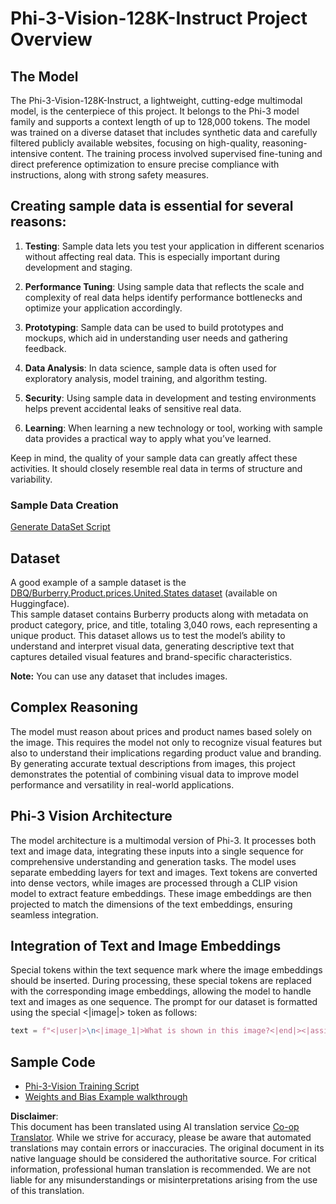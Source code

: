 <!--
CO_OP_TRANSLATOR_METADATA:
{
  "original_hash": "e0a07fd2a30fe2af30b1373df207a5bf",
  "translation_date": "2025-07-17T08:04:17+00:00",
  "source_file": "md/03.FineTuning/FineTuning_Phi-3-visionWandB.md",
  "language_code": "en"
}
-->
# Phi-3-Vision-128K-Instruct Project Overview

## The Model

The Phi-3-Vision-128K-Instruct, a lightweight, cutting-edge multimodal model, is the centerpiece of this project. It belongs to the Phi-3 model family and supports a context length of up to 128,000 tokens. The model was trained on a diverse dataset that includes synthetic data and carefully filtered publicly available websites, focusing on high-quality, reasoning-intensive content. The training process involved supervised fine-tuning and direct preference optimization to ensure precise compliance with instructions, along with strong safety measures.

## Creating sample data is essential for several reasons:

1. **Testing**: Sample data lets you test your application in different scenarios without affecting real data. This is especially important during development and staging.

2. **Performance Tuning**: Using sample data that reflects the scale and complexity of real data helps identify performance bottlenecks and optimize your application accordingly.

3. **Prototyping**: Sample data can be used to build prototypes and mockups, which aid in understanding user needs and gathering feedback.

4. **Data Analysis**: In data science, sample data is often used for exploratory analysis, model training, and algorithm testing.

5. **Security**: Using sample data in development and testing environments helps prevent accidental leaks of sensitive real data.

6. **Learning**: When learning a new technology or tool, working with sample data provides a practical way to apply what you’ve learned.

Keep in mind, the quality of your sample data can greatly affect these activities. It should closely resemble real data in terms of structure and variability.

### Sample Data Creation
[Generate DataSet Script](./CreatingSampleData.md)

## Dataset

A good example of a sample dataset is the [DBQ/Burberry.Product.prices.United.States dataset](https://huggingface.co/datasets/DBQ/Burberry.Product.prices.United.States) (available on Huggingface).  
This sample dataset contains Burberry products along with metadata on product category, price, and title, totaling 3,040 rows, each representing a unique product. This dataset allows us to test the model’s ability to understand and interpret visual data, generating descriptive text that captures detailed visual features and brand-specific characteristics.

**Note:** You can use any dataset that includes images.

## Complex Reasoning

The model must reason about prices and product names based solely on the image. This requires the model not only to recognize visual features but also to understand their implications regarding product value and branding. By generating accurate textual descriptions from images, this project demonstrates the potential of combining visual data to improve model performance and versatility in real-world applications.

## Phi-3 Vision Architecture

The model architecture is a multimodal version of Phi-3. It processes both text and image data, integrating these inputs into a single sequence for comprehensive understanding and generation tasks. The model uses separate embedding layers for text and images. Text tokens are converted into dense vectors, while images are processed through a CLIP vision model to extract feature embeddings. These image embeddings are then projected to match the dimensions of the text embeddings, ensuring seamless integration.

## Integration of Text and Image Embeddings

Special tokens within the text sequence mark where the image embeddings should be inserted. During processing, these special tokens are replaced with the corresponding image embeddings, allowing the model to handle text and images as one sequence. The prompt for our dataset is formatted using the special <|image|> token as follows:

```python
text = f"<|user|>\n<|image_1|>What is shown in this image?<|end|><|assistant|>\nProduct: {row['title']}, Category: {row['category3_code']}, Full Price: {row['full_price']}<|end|>"
```

## Sample Code
- [Phi-3-Vision Training Script](../../../../code/03.Finetuning/Phi-3-vision-Trainingscript.py)
- [Weights and Bias Example walkthrough](https://wandb.ai/byyoung3/mlnews3/reports/How-to-fine-tune-Phi-3-vision-on-a-custom-dataset--Vmlldzo4MTEzMTg3)

**Disclaimer**:  
This document has been translated using AI translation service [Co-op Translator](https://github.com/Azure/co-op-translator). While we strive for accuracy, please be aware that automated translations may contain errors or inaccuracies. The original document in its native language should be considered the authoritative source. For critical information, professional human translation is recommended. We are not liable for any misunderstandings or misinterpretations arising from the use of this translation.